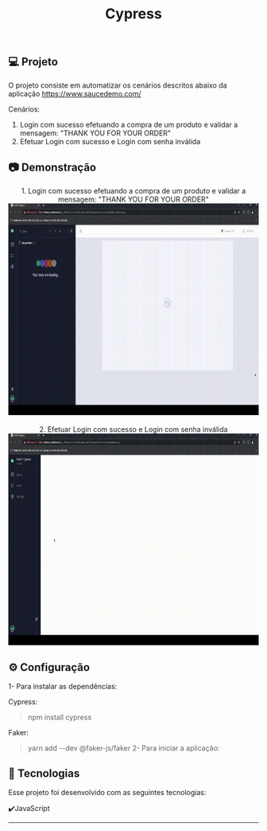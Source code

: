 <h1 align="center">
   Cypress
</h1>

<br>

## 💻 Projeto

O projeto consiste em automatizar os cenários descritos abaixo da aplicação https://www.saucedemo.com/ 

Cenários:
1. Login com sucesso efetuando a compra de um produto e validar a mensagem: "THANK YOU FOR YOUR ORDER"
2. Efetuar Login com sucesso e Login com senha inválida

## :camera: Demonstração

<div align="center" >
  1. Login com sucesso efetuando a compra de um produto e validar a mensagem: "THANK YOU FOR YOUR ORDER"
   <br>
  <img src="./Teste-full.gif" alt="demo-web" height="425">
</div>
<br>
<div align="center" >
  2. Efetuar Login com sucesso e Login com senha inválida
  <img src="./teste-falha.gif" alt="demo-web" height="425">
</div>

## ⚙ Configuração

1- Para instalar as dependências:

Cypress:
> npm install cypress
> 
Faker:
>  yarn add --dev @faker-js/faker
2- Para iniciar a aplicação:


## :rocket: Tecnologias

Esse projeto foi desenvolvido com as seguintes tecnologias:

✔️JavaScript

---
